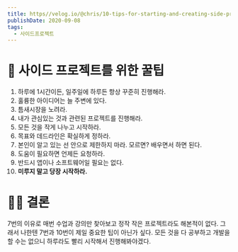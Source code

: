 ```yaml
---
title: https//velog.io/@chris/10-tips-for-starting-and-creating-side-projects
publishDate: 2020-09-08
tags: 
  - 사이드프로젝트
---
```


# 🔑 사이드 프로젝트를 위한 꿀팁
1. 하루에 1시간이든, 일주일에 하루든 항상 꾸준히 진행해라.
2. 훌륭한 아이디어는 늘 주변에 있다.
3. 틈새시장을 노려라.
4. 내가 관심있는 것과 관련된 프로젝트를 진행해라.
5. 모든 것을 작게 나누고 시작하라.
6. 목표와 데드라인은 확실하게 정하라.
7. 본인이 알고 있는 선 안으로 제한하지 마라. 모르면? 배우면서 하면 된다.
8. 도움이 필요하면 언제든 요청하라.
9. 반드시 앱이나 소프트웨어일 필요는 없다.
10. **미루지 말고 당장 시작하라.**

# 👩‍⚖️ 결론
7번의 이유로 매번 수업과 강의만 찾아보고 정작 작은 프로젝트라도 해본적이 없다.
그래서 나한텐 7번과 10번이 제일 중요한 팁이 아닌가 싶다. 모든 것을 다 공부하고 개발을 할 수는 없으니 하루라도 빨리 시작해서 진행해봐야겠다.